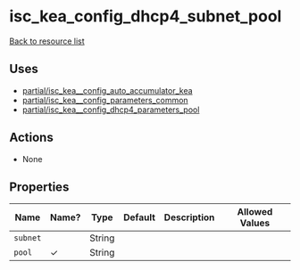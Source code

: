 # isc_kea_config_dhcp4_subnet_pool

[Back to resource list](../README.md#resources)

## Uses

- [partial/isc_kea__config_auto_accumulator_kea](partial/isc_kea__config_auto_accumulator_kea.md)
- [partial/isc_kea__config_parameters_common](partial/isc_kea__config_parameters_common.md)
- [partial/isc_kea__config_dhcp4_parameters_pool](partial/isc_kea__config_dhcp4_parameters_pool.md)

## Actions

- None

## Properties

| Name     | Name? | Type   | Default | Description | Allowed Values |
| -------- | ----- | ------ | ------- | ----------- | -------------- |
| `subnet` |       | String |         |             |                |
| `pool`   | ✓     | String |         |             |                |
